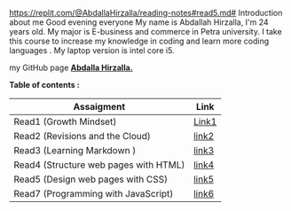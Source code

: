 https://replit.com/@AbdallaHirzalla/reading-notes#read5.md# Introduction about me
Good evening everyone
My name is Abdallah Hirzalla, I'm 24 years old.
My major is E-business and commerce in Petra university.
I take this course to increase my knowledge in coding and learn more coding languages .
My laptop version is intel core i5.

my GitHub page **[Abdalla Hirzalla.](https://github.com/Abdalla-Hirzalla)**

**Table of contents :**

Assaigment|Link
----------|-----
Read1 (Growth Mindset)  |[Link1](https://replit.com/@AbdallaHirzalla/reading-notes#read1.md)
Read2 (Revisions and the Cloud)     |[link2](https://replit.com/@AbdallaHirzalla/reading-notes#read2.md)
Read3 (Learning Markdown )|[link3](https://replit.com/@AbdallaHirzalla/reading-notes#read3.md)
Read4 (Structure web pages with HTML)| [link4](https://replit.com/@AbdallaHirzalla/reading-notes#read4.md)
Read5 (Design web pages with CSS)|[link5](https://replit.com/@AbdallaHirzalla/reading-notes#read5.md)
Read7 (Programming with JavaScript)|[link6](https://replit.com/@AbdallaHirzalla/reading-notes#read6.md)
